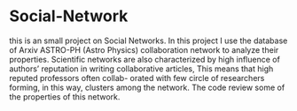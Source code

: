 # Social-Network
this is an small project on Social Networks. 
In this project I use the database of Arxiv ASTRO-PH (Astro Physics) collaboration network to analyze their properties. 
Scientific networks are also characterized by high influence of authors’ reputation in writing collaborative articles, 
This means that high reputed professors often collab- orated with few circle of researchers forming, in this way, clusters among the network.
The code review some of the properties of this network.
